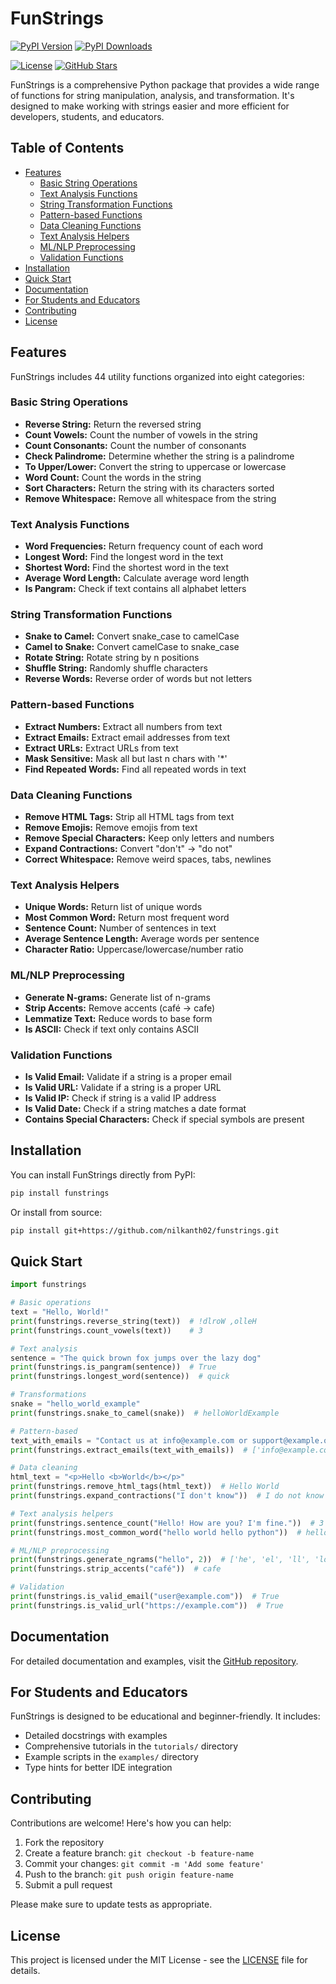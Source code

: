 # FunStrings

[![PyPI Version](https://img.shields.io/pypi/v/funstrings.svg)](https://pypi.org/project/funstrings/)
[![PyPI Downloads](https://static.pepy.tech/badge/funstrings/month)](https://pepy.tech/project/funstrings)
<!-- [![Python Versions](https://img.shields.io/pypi/pyversions/funstrings.svg)](https://pypi.org/project/funstrings/) -->
[![License](https://img.shields.io/pypi/l/funstrings.svg)](https://github.com/nilkanth02/funstrings/blob/main/LICENSE)
[![GitHub Stars](https://img.shields.io/github/stars/nilkanth02/funstrings.svg)](https://github.com/nilkanth02/funstrings/stargazers)
<!-- [![Code Style: Black](https://img.shields.io/badge/code%20style-black-000000.svg)](https://github.com/psf/black) -->
<!-- [![Total Downloads](https://static.pepy.tech/badge/funstrings)](https://pepy.tech/project/funstrings) -->
<!-- [![Maintenance](https://img.shields.io/badge/Maintained%3F-yes-green.svg)](https://github.com/nilkanth02/funstrings/graphs/commit-activity) -->

FunStrings is a comprehensive Python package that provides a wide range of functions for string manipulation, analysis, and transformation. It's designed to make working with strings easier and more efficient for developers, students, and educators.

## Table of Contents

- [Features](#features)
  - [Basic String Operations](#basic-string-operations)
  - [Text Analysis Functions](#text-analysis-functions)
  - [String Transformation Functions](#string-transformation-functions)
  - [Pattern-based Functions](#pattern-based-functions)
  - [Data Cleaning Functions](#data-cleaning-functions)
  - [Text Analysis Helpers](#text-analysis-helpers)
  - [ML/NLP Preprocessing](#mlnlp-preprocessing)
  - [Validation Functions](#validation-functions)
- [Installation](#installation)
- [Quick Start](#quick-start)
- [Documentation](#documentation)
- [For Students and Educators](#for-students-and-educators)
- [Contributing](#contributing)
- [License](#license)

## Features

FunStrings includes 44 utility functions organized into eight categories:

### Basic String Operations
- **Reverse String:** Return the reversed string
- **Count Vowels:** Count the number of vowels in the string
- **Count Consonants:** Count the number of consonants
- **Check Palindrome:** Determine whether the string is a palindrome
- **To Upper/Lower:** Convert the string to uppercase or lowercase
- **Word Count:** Count the words in the string
- **Sort Characters:** Return the string with its characters sorted
- **Remove Whitespace:** Remove all whitespace from the string

### Text Analysis Functions
- **Word Frequencies:** Return frequency count of each word
- **Longest Word:** Find the longest word in the text
- **Shortest Word:** Find the shortest word in the text
- **Average Word Length:** Calculate average word length
- **Is Pangram:** Check if text contains all alphabet letters

### String Transformation Functions
- **Snake to Camel:** Convert snake_case to camelCase
- **Camel to Snake:** Convert camelCase to snake_case
- **Rotate String:** Rotate string by n positions
- **Shuffle String:** Randomly shuffle characters
- **Reverse Words:** Reverse order of words but not letters

### Pattern-based Functions
- **Extract Numbers:** Extract all numbers from text
- **Extract Emails:** Extract email addresses from text
- **Extract URLs:** Extract URLs from text
- **Mask Sensitive:** Mask all but last n chars with '*'
- **Find Repeated Words:** Find all repeated words in text

### Data Cleaning Functions
- **Remove HTML Tags:** Strip all HTML tags from text
- **Remove Emojis:** Remove emojis from text
- **Remove Special Characters:** Keep only letters and numbers
- **Expand Contractions:** Convert "don't" → "do not"
- **Correct Whitespace:** Remove weird spaces, tabs, newlines

### Text Analysis Helpers
- **Unique Words:** Return list of unique words
- **Most Common Word:** Return most frequent word
- **Sentence Count:** Number of sentences in text
- **Average Sentence Length:** Average words per sentence
- **Character Ratio:** Uppercase/lowercase/number ratio

### ML/NLP Preprocessing
- **Generate N-grams:** Generate list of n-grams
- **Strip Accents:** Remove accents (café → cafe)
- **Lemmatize Text:** Reduce words to base form
- **Is ASCII:** Check if text only contains ASCII

### Validation Functions
- **Is Valid Email:** Validate if a string is a proper email
- **Is Valid URL:** Validate if a string is a proper URL
- **Is Valid IP:** Check if string is a valid IP address
- **Is Valid Date:** Check if a string matches a date format
- **Contains Special Characters:** Check if special symbols are present

## Installation

You can install FunStrings directly from PyPI:

```bash
pip install funstrings
```

Or install from source:

```bash
pip install git+https://github.com/nilkanth02/funstrings.git
```

## Quick Start

```python
import funstrings

# Basic operations
text = "Hello, World!"
print(funstrings.reverse_string(text))  # !dlroW ,olleH
print(funstrings.count_vowels(text))    # 3

# Text analysis
sentence = "The quick brown fox jumps over the lazy dog"
print(funstrings.is_pangram(sentence))  # True
print(funstrings.longest_word(sentence))  # quick

# Transformations
snake = "hello_world_example"
print(funstrings.snake_to_camel(snake))  # helloWorldExample

# Pattern-based
text_with_emails = "Contact us at info@example.com or support@example.org"
print(funstrings.extract_emails(text_with_emails))  # ['info@example.com', 'support@example.org']

# Data cleaning
html_text = "<p>Hello <b>World</b></p>"
print(funstrings.remove_html_tags(html_text))  # Hello World
print(funstrings.expand_contractions("I don't know"))  # I do not know

# Text analysis helpers
print(funstrings.sentence_count("Hello! How are you? I'm fine."))  # 3
print(funstrings.most_common_word("hello world hello python"))  # hello

# ML/NLP preprocessing
print(funstrings.generate_ngrams("hello", 2))  # ['he', 'el', 'll', 'lo']
print(funstrings.strip_accents("café"))  # cafe

# Validation
print(funstrings.is_valid_email("user@example.com"))  # True
print(funstrings.is_valid_url("https://example.com"))  # True
```

## Documentation

For detailed documentation and examples, visit the [GitHub repository](https://github.com/nilkanth02/funstrings).

## For Students and Educators

FunStrings is designed to be educational and beginner-friendly. It includes:

- Detailed docstrings with examples
- Comprehensive tutorials in the `tutorials/` directory
- Example scripts in the `examples/` directory
- Type hints for better IDE integration

## Contributing

Contributions are welcome! Here's how you can help:

1. Fork the repository
2. Create a feature branch: `git checkout -b feature-name`
3. Commit your changes: `git commit -m 'Add some feature'`
4. Push to the branch: `git push origin feature-name`
5. Submit a pull request

Please make sure to update tests as appropriate.

## License

This project is licensed under the MIT License - see the [LICENSE](LICENSE) file for details.
